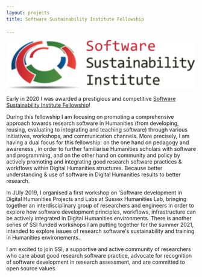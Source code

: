 ```yaml
---
layout: projects
title: Software Sustainability Institute Fellowship

---
```

<a href=""><img src="../images/ssi.jpg" width="500"/></a>


Early in 2020 I was awarded a prestigious and competitive <a href="https://www.software.ac.uk/about/fellows/anna-maria-sichani"> Software Sustainability Institute Fellowship</a>!  

During this fellowship I am focusing on promoting a comprehensive approach towards research software in Humanities (from developing, reusing, evaluating to integrating and teaching software) through various initiatives, workshops, and communication channels.
More precisely, I am having a dual focus for this fellowship: on the one hand on pedagogy and awareness , in order to further familiarise Humanities scholars with software and programming, and on the other hand on community and policy by actively promoting and  integrating good research software practices & workflows within Digital Humanities structures. Because better understanding & use of software in Digital Humanities results to better research.

In JUly 2019, I organised a first workshop on ‘Software development in Digital Humanities Projects and Labs at Sussex Humanities Lab, bringing together an interdisciplinary group of researchers and engineers in order to explore how software development principles, workflows, infrastructure can be actively integrated in Digital Humanities environments. There is another series of SSI funded workshops I am putting together for the summer 2021, intended to explore issues of research software's sustainability and training in Humanities environements.

I am excited to join SSI, a supportive and active community of researchers who care about good research software practice, advocate for recognition of software development in research assessment, and are committed to open source values.

